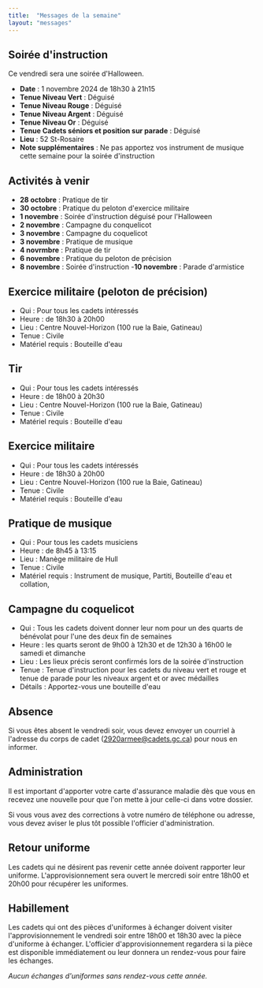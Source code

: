 ```yaml
---
title:  "Messages de la semaine"
layout: "messages"
---
```

 
## Soirée d'instruction  

Ce vendredi sera une soirée d'Halloween.

- **Date** : 1 novembre 2024 de 18h30 à 21h15
- **Tenue Niveau Vert** : Déguisé
- **Tenue Niveau Rouge** : Déguisé
- **Tenue Niveau Argent** : Déguisé 
- **Tenue Niveau Or** : Déguisé
- **Tenue Cadets séniors et position sur parade** : Déguisé
- **Lieu** : 52 St-Rosaire
- **Note supplémentaires** :  Ne pas apportez vos instrument de musique cette semaine pour la soirée d'instruction
 
## Activités à venir

- **28 octobre** : Pratique de tir 
- **30 octobre** : Pratique du peloton d'exercice militaire
- **1 novembre** : Soirée d'instruction déguisé pour l'Halloween
- **2 novembre** : Campagne du conquelicot
- **3 novembre** : Campagne du coquelicot
- **3 novembre** : Pratique de musique
- **4 novrmbre** : Pratique de tir
- **6 novembre** : Pratique du peloton de précision
- **8 novembre** : Soirée d'instruction
-**10 novembre** : Parade d'armistice

## Exercice militaire (peloton de précision)

- Qui :  Pour tous les cadets intéressés 
- Heure : de 18h30 à 20h00
- Lieu : Centre Nouvel-Horizon (100 rue la Baie, Gatineau) 
- Tenue : Civile
- Matériel requis : Bouteille d'eau

## Tir

- Qui : Pour tous les cadets intéressés 
- Heure : de 18h00 à 20h30
- Lieu : Centre Nouvel-Horizon (100 rue la Baie, Gatineau) 
- Tenue : Civile
- Matériel requis : Bouteille d'eau

## Exercice militaire

- Qui :  Pour tous les cadets intéressés 
- Heure : de 18h30 à 20h00
- Lieu : Centre Nouvel-Horizon (100 rue la Baie, Gatineau) 
- Tenue : Civile
- Matériel requis : Bouteille d'eau

## Pratique de musique

- Qui : Pour tous les cadets musiciens 
- Heure : de 8h45 à 13:15
- Lieu : Manège militaire de Hull  
- Tenue : Civile
- Matériel requis : Instrument de musique, Partiti, Bouteille d'eau et collation, 

## Campagne du coquelicot

- Qui : Tous les cadets doivent donner leur nom pour un des quarts de bénévolat pour l'une des deux fin de semaines
- Heure : les quarts seront de 9h00 à 12h30 et de 12h30 à 16h00 le samedi et dimanche
- Lieu : Les lieux précis seront confirmés lors de la soirée d'instruction
- Tenue : Tenue d'instruction pour les cadets du niveau vert et rouge et tenue de parade pour les niveaux argent et or avec médailles
- Détails : Apportez-vous une bouteille d'eau

## Absence

Si vous êtes absent le vendredi soir, vous devez envoyer un courriel à l'adresse du corps de cadet (<2920armee@cadets.gc.ca>) pour nous en informer.

## Administration

Il est important d'apporter votre carte d'assurance maladie dès que vous en recevez une nouvelle pour que l'on mette à jour celle-ci dans votre dossier.

Si vous vous avez des corrections à votre numéro de téléphone ou adresse, vous devez aviser le plus tôt possible l'officier d'administration. 

## Retour uniforme

Les cadets qui ne désirent pas revenir cette année doivent rapporter leur uniforme. L'approvisionnement sera ouvert le mercredi soir entre 18h00 et 20h00 pour récupérer les uniformes.

## Habillement

Les cadets qui ont des pièces d'uniformes à échanger doivent visiter l'approvisionnement le vendredi soir entre 18h00 et 18h30 avec la pièce d'uniforme à échanger.  L'officier d'approvisionnement regardera si la pièce est disponible immédiatement ou leur donnera un rendez-vous pour faire les échanges.

*Aucun échanges d'uniformes sans rendez-vous cette année.*

